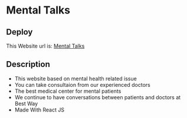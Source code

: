 
# Mental Talks




## Deploy

 This Website url is:   [Mental Talks](https://mental-helath-website.web.app/)


## Description

 - This website based on mental health related issue 
 - You can take consultaion from our experienced doctors
 - The best medical center for mental patients
 - We continue to have conversations between patients and doctors at Best Way 
 - Made With React JS
 

  
